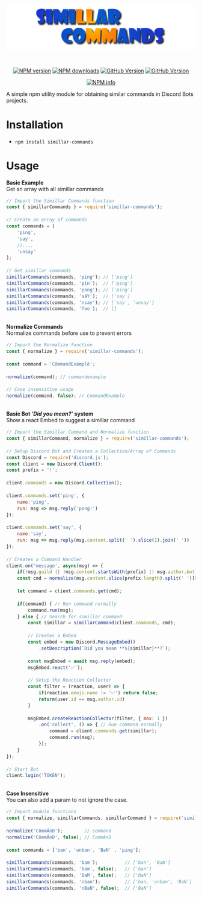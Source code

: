 <div align="center">
  <br />
  <p>
    <img src="./logo.png" width="800" alt="simillar-commands" />
  </p>
  <br />
  <p>
    <a href="https://www.npmjs.com/package/simillar-commands"><img src="https://img.shields.io/npm/v/simillar-commands.svg?maxAge=3600" alt="NPM version" /></a>
    <a href="https://www.npmjs.com/package/simillar-commands"><img src="https://img.shields.io/npm/dt/simillar-commands.svg?maxAge=3600" alt="NPM downloads" /></a>
    <a href="https://github.com/Mssjim/simillar-commands"><img src="https://badge.fury.io/gh/Mssjim%2Fsimillar-commands.svg" alt="GitHub Version" /></a>
    <a href="https://github.com/Mssjim/simillar-commands/blob/master/LICENSE"><img src="https://img.shields.io/github/license/Mssjim/simillar-commands.svg" alt="GitHub Version" /></a>
  </p>
  <p>
    <a href="https://nodei.co/npm/simillar-commands/"><img src="https://nodei.co/npm/simillar-commands.png?downloads=true&stars=true" alt="NPM info" /></a>
  </p>
</div>
A simple npm utility module for obtaining similar commands in Discord Bots projects.

# Installation
* `npm install simillar-commands`

# Usage

**Basic Example**
<br>Get an array with all simillar commands
```js
// Import the Simillar Commands function
const { simillarCommands } = require('simillar-commands');

// Create an array of commands
const commands = [
	'ping',
	'say',
	//....
	'unsay'
];

// Get simillar commands
simillarCommands(commands, 'ping'); // ['ping']
simillarCommands(commands, 'pin');  // ['ping']
simillarCommands(commands, 'pong'); // ['ping']
simillarCommands(commands, 'sâY');  // ['say']
simillarCommands(commands, 'nsay'); // ['say', 'unsay']
simillarCommands(commands, 'foo');  // []
```

<br>**Normalize Commands**
<br>Normalize commands before use to prevent errors
```js
// Import the Normalize function
const { normalize } = require('simillar-commands');

const command = 'CômmandExàmplê';

normalize(command); // commandexample

// Case insensitive usage
normalize(command, false); // CommandExample
```

<br>**Basic Bot '_Did you mean?_' system**
<br>Show a react Embed to suggest a simillar command
```js
// Import the Simillar Command and Normalize function
const { simillarCommand, normalize } = require('simillar-commands');

// Setup Discord Bot and Creates a Collection/Array of Commands
const Discord = require('discord.js');
const client = new Discord.Client();
const prefix = '!';

client.commands = new Discord.Collection();

client.commands.set('ping', {
	name:'ping',
	run: msg => msg.reply('pong!')
});

client.commands.set('say', {
	name:'say',
	run: msg => msg.reply(msg.content.split(' ').slice(1).join(' '))
});

// Creates a Command Handler
client.on('message', async(msg) => {
	if(!msg.guild || !msg.content.startsWith(prefix) || msg.author.bot) return;
	const cmd = normalize(msg.content.slice(prefix.length).split(' ')[0]);

	let command = client.commands.get(cmd);
	
	if(command) { // Run command normally
		command.run(msg);
	} else { // Search for simillar command
		const simillar = simillarCommand(client.commands, cmd);

        // Creates a Embed
		const embed = new Discord.MessageEmbed()
			.setDescription(`Did you mean **${simillar}**?`);
		
		const msgEmbed = await msg.reply(embed);
        msgEmbed.react('✅');

        // Setup the Reaction Collector
        const filter = (reaction, user) => {
			if(reaction.emoji.name != '✅') return false;
			return(user.id == msg.author.id)
		}

		msgEmbed.createReactionCollector(filter, { max: 1 })
			.on('collect', () => { // Run command normally
				command = client.commands.get(simillar);
				command.run(msg);
			});
	}
});

// Start Bot
client.login('TOKEN');
```
<br>**Case Insensitive**
<br>You can also add a param to not ignore the case.

```js
// Import module functions
const { normalize, simillarCommands, simillarCommand } = require('simillar-commands');

normalize('CômmÁnD');        // command
normalize('CômmÁnD', false); // CommAnD

const commands = ['ban', 'unban', 'BaN' , 'ping'];

simillarCommands(commands, 'bam');          // ['ban', 'BaN']
simillarCommands(commands, 'bam', false);   // ['ban']
simillarCommands(commands, 'BaM', false);   // ['BaN']
simillarCommands(commands, 'nban');         // ['ban, 'unban', 'BaN']
simillarCommands(commands, 'nBaN', false);  // ['BaN']
```

